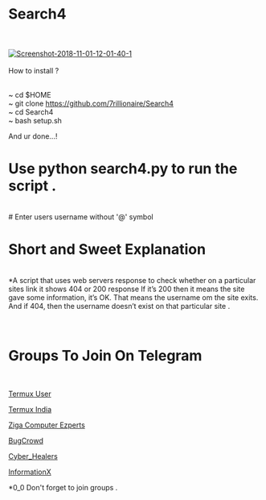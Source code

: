# Search4
<br>
<br>
<a href="https://github.com/7rillionaire/Search4/"><img src="https://image.ibb.co/n61DiL/Screenshot-2018-11-01-12-01-40-1.png" alt="Screenshot-2018-11-01-12-01-40-1" border="0"></a>
<br>
<br>
How to install ?
<br>
<br>

~ cd $HOME
<br>
~ git clone https://github.com/7rillionaire/Search4
<br>
~ cd Search4
<br>
~ bash setup.sh
<br>

And ur done...!


# Use python search4.py to run the script .
<br>
# Enter users username without '@' symbol 
<br>

# Short and Sweet Explanation 
<br>
*A script that uses web servers response to check whether on a particular sites link it shows 404 or 200 response
If it’s 200 then it means the site gave some information, it’s OK. That means the username om the site exits.
And if 404, then the username doesn’t exist on that particular site .
<br>
<br>
<br>

# Groups To Join On Telegram
<br>

<a href="https://t.me/joinchat/FY2amVKlBrBQIi3dT_lUug">Termux User</a>
<br>

<a href="https://t.me/termux_india">Termux India</a>
<br>

 <a href="https://t.me/zigacomputerexperts">Ziga Computer Ezperts</a>
<br>

<a href="https://t.me/BugCrowd">BugCrowd</a>
<br> 

<a href="https://t.me/AstroidX">Cyber_Healers</a>
<br>

<a href="https://t.me/informationX">InformationX</a>
<br>

*0_0 Don't forget to join groups .
